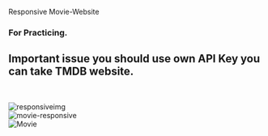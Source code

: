 Responsive Movie-Website 
### For Practicing.
 <h2>Important issue you should use own <b>API</b> Key you can take TMDB website.</h2>
<br/>

![responsiveimg](https://github.com/CelepiYakup/JavaScript-Projects/assets/135622873/caa2155a-f218-41d5-b1e8-655da67c658c)
<br/>
![movie-responsive](https://github.com/CelepiYakup/JavaScript-Mini-Projects/assets/135622873/0b848bd2-fb69-4c10-81aa-b6b97cb580a0)
<br/>
![Movie](https://github.com/CelepiYakup/JavaScript-Mini-Projects/assets/135622873/9cfe8908-5dfb-4e54-ac4a-f0c2795eda94)


